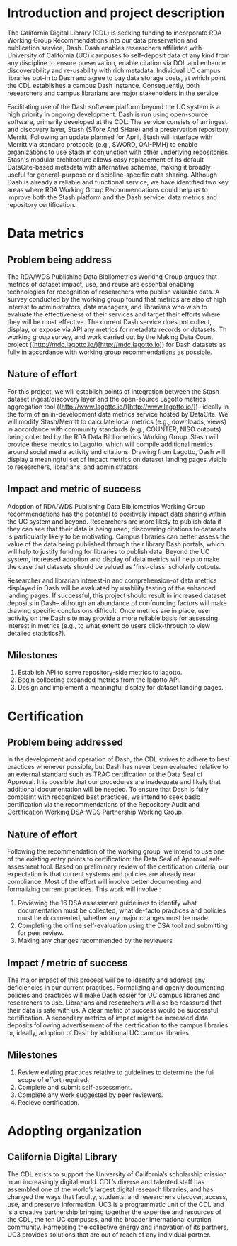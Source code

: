 
# Introduction and project description
The California Digital Library (CDL) is seeking funding to incorporate RDA Working Group Recommendations into our data preservation and publication service, Dash.
Dash enables researchers affiliated with University of California (UC) campuses to self-deposit data of any kind from any discipline to ensure preservation, enable citation via DOI, and enhance discoverability and re-usability with rich metadata.
Individual UC campus libraries opt-in to Dash and agree to pay data storage costs, at which point the CDL establishes a campus Dash instance.
Consequently, both researchers and campus librarians are major stakeholders in the service.

Facilitating use of the Dash software platform beyond the UC system is a high priority in ongoing development.
Dash is run using open-source software, primarily developed at the CDL.
The service consists of an ingest and discovery layer, Stash (STore And SHare) and a preservation repository, Merritt.
Following an update planned for April, Stash will interface with Merritt via standard protocols (e.g., SWORD, OAI-PMH) to enable organizations to use Stash in conjunction with other underlying repositories.
Stash's modular architecture allows easy replacement of its default DataCite-based metadata with alternative schemas, making it broadly useful for general-purpose or discipline-specific data sharing.
Although Dash is already a reliable and functional service, we have identified two key areas where RDA Working Group Recommendations could help us to improve both the Stash platform and the Dash service: data metrics and repository certification.


# Data metrics
## Problem being address
The RDA/WDS Publishing Data Bibliometrics Working Group argues that metrics of dataset impact, use, and reuse are essential enabling technologies for recognition of researchers who publish valuable data.
A survey conducted by the working group found that metrics are also of high interest to administrators, data managers, and librarians who wish to evaluate the effectiveness of their services and target their efforts where they will be most effective.
The current Dash service does not collect, display, or expose via API any metrics for metadata records or datasets.
Th working group survey, and work carried out by the Making Data Count project ((http://mdc.lagotto.io/)[http://mdc.lagotto.io)) for Dash datasets as fully in accordance with working group recommendations as possible.

## Nature of effort
For this project, we will establish points of integration between the Stash dataset ingest/discovery layer and the open-source Lagotto metrics aggregation tool ((http://www.lagotto.io/)[http://www.lagotto.io/])– ideally in the form of an in-development data metrics service hosted by DataCite.
We will modify Stash/Merritt to calculate local metrics (e.g., downloads, views) in accordance with community standards (e.g., COUNTER, NISO outputs) being collected by the RDA Data Bibliometrics Working Group.
Stash will provide these metrics to Lagotto, which will compile additional metrics around social media activity and citations.
Drawing from Lagotto, Dash will display a meaningful set of impact metrics on dataset landing pages visible to researchers, librarians, and administrators.

## Impact and metric of success
Adoption of RDA/WDS Publishing Data Bibliometrics Working Group recommendations has the potential to positively impact data sharing within the UC system and beyond.
Researchers are more likely to publish data if they can see that their data is being used; discovering citations to datasets is particularly likely to be motivating.
Campus libraries can better assess the value of the data being published through their library Dash portals, which will help to justify funding for libraries to publish data.
Beyond the UC system, increased adoption and display of data metrics will help to make the case that datasets should be valued as 'first-class' scholarly outputs.

Researcher and librarian interest-in and comprehension-of data metrics displayed in Dash will be evaluated by usability testing of the enhanced landing pages.
If successful, this project should result in increased dataset deposits in Dash– although an abundance of confounding factors will make drawing specific conclusions difficult.
Once metrics are in place, user activity on the Dash site may provide a more reliable basis for assessing interest in metrics (e.g., to what extent do users click-through to view detailed statistics?).

## Milestones
1. Establish API to serve repository-side metrics to lagotto.
2. Begin collecting expanded metrics from the lagotto API.
3. Design and implement a meaningful display for dataset landing pages.


# Certification
## Problem being addressed
In the development and operation of Dash, the CDL strives to adhere to best practices whenever possible, but Dash has never been evaluated relative to an external standard such as TRAC certification or the Data Seal of Approval.
It is possible that our procedures are inadequate and likely that additional documentation will be needed.
To ensure that Dash is fully complaint with recognized best practices, we intend to seek basic certification via the recommendations of the Repository Audit and Certification Working DSA-WDS Partnership Working Group.

## Nature of effort
Following the recommendation of the working group, we intend to use one of the existing entry points to certification: the Data Seal of Approval self-assesment tool.
Based on preliminary review of the certification criteria, our expectation is that current systems and policies are already near compliance.
Most of the effort will involve better documenting and formalizing current practices.
This work will involve :
1. Reviewing the 16 DSA assessment guidelines to identify what documentation must be collected, what de-facto practices and policies must be documented, whether any major changes must be made.
2. Completing the online self-evaluation using the DSA tool and submitting for peer review.
3. Making any changes recommended by the reviewers

## Impact / metric of success
The major impact of this process will be to identify and address any deficiencies in our current practices.
Formalizing and openly documenting policies and practices will make Dash easier for UC campus libraries and researchers to use.
Librarians and researchers will also be reassured that their data is safe with us.
A clear metric of success would be successful certification.
A secondary metrics of impact might be increased data deposits following advertisement of the certification to the campus libraries or, ideally, adoption of Dash by additional UC campus libraries.

## Milestones
1. Review existing practices relative to guidelines to determine the full scope of effort required.
2. Complete and submit self-assessment.
3. Complete any work suggested by peer reviewers.
4. Recieve certification.

# Adopting organization

## California Digital Library
The CDL exists to support the University of California’s scholarship mission in an increasingly digital world. CDL’s diverse and talented staff has assembled one of the world’s largest digital research libraries, and has changed the ways that faculty, students, and researchers discover, access, use, and preserve information.
UC3 is a programmatic unit of the CDL and is a creative partnership bringing together the expertise and resources of the CDL, the ten UC campuses, and the broader international curation community.
Harnessing the collective energy and innovation of its partners, UC3 provides solutions that are out of reach of any individual partner.
